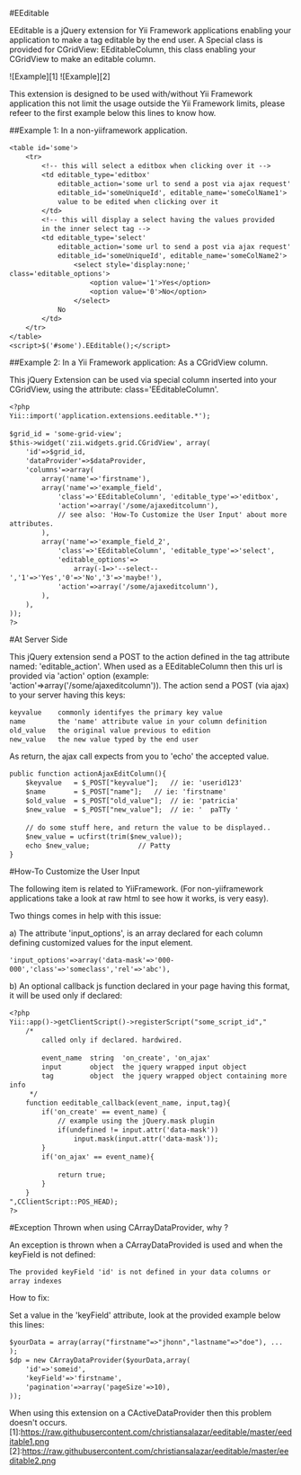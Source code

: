 #EEditable

EEditable is a jQuery extension for Yii Framework applications enabling your 
application to make a tag editable by the end user. A Special class is provided
for CGridView: EEditableColumn, this class enabling your CGridView to make
an editable column.

![Example][1]
![Example][2]

This extension is designed to be used with/without Yii Framework application
this not limit the usage outside the Yii Framework limits, please refeer
to the first example below this lines to know how.

##Example 1: In a non-yiiframework application.

	<table id='some'>
		<tr>
			<!-- this will select a editbox when clicking over it -->
			<td editable_type='editbox' 
				editable_action='some url to send a post via ajax request'
				editable_id='someUniqueId', editable_name='someColName1'>
				value to be edited when clicking over it
			</td>
			<!-- this will display a select having the values provided 
			in the inner select tag -->
			<td editable_type='select' 
				editable_action='some url to send a post via ajax request'
				editable_id='someUniqueId', editable_name='someColName2'>
					<select style='display:none;' class='editable_options'>
						<option value='1'>Yes</option>
						<option value='0'>No</option>
					</select>
				No
			</td>
		</tr>
	</table>
	<script>$('#some').EEditable();</script>

##Example 2: In a Yii Framework application: As a CGridView column.
	
This jQuery Extension can be used via special column inserted into your
CGridView, using the attribute: class='EEditableColumn'.

	<?php
	Yii::import('application.extensions.eeditable.*');

	$grid_id = 'some-grid-view';
	$this->widget('zii.widgets.grid.CGridView', array(
		'id'=>$grid_id,
		'dataProvider'=>$dataProvider,
		'columns'=>array(
			array('name'=>'firstname'),
			array('name'=>'example_field',
				'class'=>'EEditableColumn', 'editable_type'=>'editbox',
				'action'=>array('/some/ajaxeditcolumn'),
				// see also: 'How-To Customize the User Input' about more attributes.
			),
			array('name'=>'example_field_2',
				'class'=>'EEditableColumn', 'editable_type'=>'select',
				'editable_options'=>
					array(-1=>'--select--','1'=>'Yes','0'=>'No','3'=>'maybe!'),
				'action'=>array('/some/ajaxeditcolumn'),
			),
		),
	));
	?>

#At Server Side

This jQuery extension send a POST to the action defined in the tag attribute named: 'editable_action'. When used as a EEditableColumn then this url is provided via 'action' option (example: 'action'=>array('/some/ajaxeditcolumn')). The action send a POST (via ajax) to your server having this keys:

	keyvalue	commonly identifyes the primary key value
	name		the 'name' attribute value in your column definition
	old_value	the original value previous to edition
	new_value	the new value typed by the end user

As return, the ajax call expects from you to 'echo' the accepted value.

	public function actionAjaxEditColumn(){
		$keyvalue	= $_POST["keyvalue"];  	// ie: 'userid123'
		$name		= $_POST["name"];	// ie: 'firstname'
		$old_value  = $_POST["old_value"];	// ie: 'patricia'
		$new_value  = $_POST["new_value"];	// ie: '  paTTy '

		// do some stuff here, and return the value to be displayed..
		$new_value = ucfirst(trim($new_value));
		echo $new_value;			// Patty
	}

#How-To Customize the User Input

The following item is related to YiiFramework. (For non-yiiframework applications take a look at raw html to see how it works, is very easy).

Two things comes in help with this issue:

a) The attribute 'input_options', is an array declared for each column defining customized values for the input element.

	'input_options'=>array('data-mask'=>'000-000','class'=>'someclass','rel'=>'abc'),

b) An optional callback js function declared in your page having this format, it will be used only if declared:

	<?php
	Yii::app()->getClientScript()->registerScript("some_script_id","
		/*
			called only if declared. hardwired.

		 	event_name	string	'on_create', 'on_ajax'
			input		object	the jquery wrapped input object
			tag			object	the jquery wrapped object containing more info
		 */
		function eeditable_callback(event_name, input,tag){
			if('on_create' == event_name) {
				// example using the jQuery.mask plugin
				if(undefined != input.attr('data-mask'))
					input.mask(input.attr('data-mask'));
			}
			if('on_ajax' == event_name){
				
				return true;
			}
		}
	",CClientScript::POS_HEAD);
	?>

#Exception Thrown when using CArrayDataProvider, why ?

An exception is thrown when a CArrayDataProvided is used and when the keyField 
is not defined:

	The provided keyField 'id' is not defined in your data columns or array indexes 

How to fix:

Set a value in the 'keyField' attribute, look at the provided example below this lines:

	$yourData = array(array("firstname"=>"jhonn","lastname"=>"doe"), ... );
	$dp = new CArrayDataProvider($yourData,array(
		'id'=>'someid',
		'keyField'=>'firstname',
		'pagination'=>array('pageSize'=>10),
	));

When using this extension on a CActiveDataProvider then this problem doesn't occurs.
[1]:https://raw.githubusercontent.com/christiansalazar/eeditable/master/eeditable1.png
[2]:https://raw.githubusercontent.com/christiansalazar/eeditable/master/eeditable2.png

